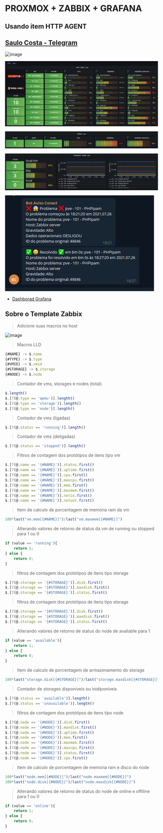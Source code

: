 # PROXMOX + ZABBIX + GRAFANA

## Usando item HTTP AGENT

## [Saulo Costa - Telegram](https://t.me/saulos2costa/ "telegram")

![image](https://user-images.githubusercontent.com/23584038/128372750-3a1f1948-8318-4ec7-87cb-4b4f8424be64.png)

![print](./contents/img/print-vm.png "Print")

![print](./contents/img/print-node.png "Print")

![print](./contents/img/print-storage.png "Print")

![print](./contents/img/alerta_telegram.png "Print")

- [Dashborad Grafana](/contents/dash_grafana.json "Dashborad Grafana")

<!-- ## Comandos Remotos

> Instale e habilite os comando remotos no zabbix agent

- Tutorial [Zabbix Remote Commands](https://blog.zabbix.com/zabbix-remote-commands/7500/ "blog.zabbix.com")

![tutorial](./contents/img/zabbix_remote_command.jpg "Zabbix Remote Commands")

- Video [Zabbix Remote Commands](https://www.youtube.com/embed/CMlpFuGBruE "Zabbix Remote Commands")

![youtube](./contents/img/remote_commands_youtube.png "blog.zabbix.com")

> Intale o zabbix-get no servidor zabbix

```sh
apt install zabbix-get
```

> Intale o zabbix-agent no servidor proxmox

```sh
apt install zabbix-agent
```

> Edite as configurações do agent para liberar o acesso ao server em...

```sh
nano /etc/zabbix/zabbix_agentd.conf
```

![-](./contents/img/allow_key.png "-")

![-](./contents/img/server_zabbix_agent.png "-")

![-](./contents/img/server_zabbix_agent2.png "-")

> Para testar a conexão entre o zabbix server e o agent dê esse comando no server Zabbix.

- zabbix_get -s IP_DO_PROXMOX -k "system.uptime"

```sh
# Exemplo:
zabbix_get -s 172.31.255.2 -k "system.uptime"
```

> Se tudo estiver ok no zabbix o host ficará assim...

![-](./contents/img/zabbix_ok.png "-") -->

## Sobre o Template Zabbix

> Adicione suas macros no host

![image](https://user-images.githubusercontent.com/23584038/129195354-fd709f30-2016-4398-9565-5a430326de62.png)

> Macros LLD

```js
{#NAME} -> $.name
{#TYPE} -> $.type
{#VMID} -> $.vmid
{#STORAGE} -> $.storage
{#NODE} -> $.node
```

> Contador de vms, storages e nodes (total)

```js
$.length()
$.[?(@.type == 'qemu')].length()
$.[?(@.type == 'storage')].length()
$.[?(@.type == 'node')].length()
```

> Contador de vms (ligadas)

```js
$.[?(@.status == 'running')].length()
```

> Contador de vms (deligadas)

```js
$.[?(@.status == 'stopped')].length()
```

> Filtros de contagem dos protótipos de itens tipo vm

```js
$.[?(@.name == '{#NAME}')].status.first()
$.[?(@.name == '{#NAME}')].uptime.first()
$.[?(@.name == '{#NAME}')].cpu.first()
$.[?(@.name == '{#NAME}')].maxcpu.first()
$.[?(@.name == '{#NAME}')].mem.first()
$.[?(@.name == '{#NAME}')].maxmem.first()
$.[?(@.name == '{#NAME}')].netin.first()
$.[?(@.name == '{#NAME}')].netout.first()
```

> Item de calculo de porcentagem de memória ram da vm

```js
100*last("vm.mem[{#NAME}]")/last("vm.maxmem[{#NAME}]")
```

> Alterando valores de retorno de status da vm de running ou stopped para 1 ou 0

```js
if (value == 'running'){
    return 1;
} else {
    return 0;
}
```

> filtros de contagem dos protótipos de itens tipo storage

```js
$.[?(@.storage == '{#STORAGE}')].disk.first()
$.[?(@.storage == '{#STORAGE}')].maxdisk.first()
$.[?(@.storage == '{#STORAGE}')].status.first()
```

> filtros de contagem dos protótipos de itens tipo storage

```js
$.[?(@.storage == '{#STORAGE}')].disk.first()
$.[?(@.storage == '{#STORAGE}')].maxdisk.first()
$.[?(@.storage == '{#STORAGE}')].status.first()
```

> Alterando valores de retorno de status do node de available para 1

```js
if (value == 'available'){
    return 1;
} else {
    return 0;
}
```

> Item de calculo de porcentagem de armazenamento do storage

```js
100*last("storage.disk[{#STORAGE}]")/last("storage.maxdisk[{#STORAGE}]")
```

> Contador de storages disponíveis ou inidiponíveis

```js
$.[?(@.status == 'available')].length()
$.[?(@.status == 'unavailable')].length()
```

> filtros de contagem dos protótipos de itens tipo node

```js
$.[?(@.node == '{#NODE}')].disk.first()
$.[?(@.node == '{#NODE}')].maxdisk.first()
$.[?(@.node == '{#NODE}')].uptime.first()
$.[?(@.node == '{#NODE}')].mem.first()
$.[?(@.node == '{#NODE}')].maxmem.first()
$.[?(@.node == '{#NODE}')].maxcpu.first()
$.[?(@.node == '{#NODE}')].status.first()
$.[?(@.node == '{#NODE}')].cpu.first()
```

> Item de calculo de porcentagem de memoria ram  e disco do node

```js
100*last("node.mem[{#NODE}]")/last("node.maxmem[{#NODE}]")
100*last("node.disk[{#NODE}]")/last("node.maxdisk[{#NODE}]")
```

> Alterando valores de retorno de status do node de online e offiline para 1 ou 0

```js
if (value == 'online'){
    return 1;
} else {
    return 0;
}
```
